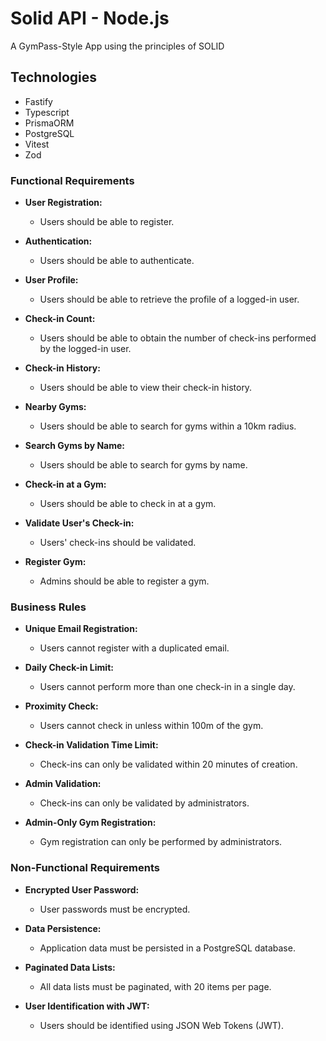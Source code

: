 # Solid API - Node.js

A GymPass-Style App using the principles of SOLID

## Technologies

- Fastify
- Typescript
- PrismaORM
- PostgreSQL
- Vitest
- Zod

### Functional Requirements

- **User Registration:**
  - Users should be able to register.

- **Authentication:**
  - Users should be able to authenticate.

- **User Profile:**
  - Users should be able to retrieve the profile of a logged-in user.

- **Check-in Count:**
  - Users should be able to obtain the number of check-ins performed by the logged-in user.

- **Check-in History:**
  - Users should be able to view their check-in history.

- **Nearby Gyms:**
  - Users should be able to search for gyms within a 10km radius.

- **Search Gyms by Name:**
  - Users should be able to search for gyms by name.

- **Check-in at a Gym:**
  - Users should be able to check in at a gym.

- **Validate User's Check-in:**
  - Users' check-ins should be validated.

- **Register Gym:**
  - Admins should be able to register a gym.

### Business Rules

- **Unique Email Registration:**
  - Users cannot register with a duplicated email.

- **Daily Check-in Limit:**
  - Users cannot perform more than one check-in in a single day.

- **Proximity Check:**
  - Users cannot check in unless within 100m of the gym.

- **Check-in Validation Time Limit:**
  - Check-ins can only be validated within 20 minutes of creation.

- **Admin Validation:**
  - Check-ins can only be validated by administrators.

- **Admin-Only Gym Registration:**
  - Gym registration can only be performed by administrators.

### Non-Functional Requirements 

- **Encrypted User Password:**
  - User passwords must be encrypted.

- **Data Persistence:**
  - Application data must be persisted in a PostgreSQL database.

- **Paginated Data Lists:**
  - All data lists must be paginated, with 20 items per page.

- **User Identification with JWT:**
  - Users should be identified using JSON Web Tokens (JWT).

